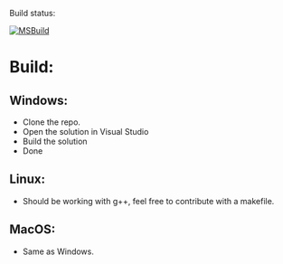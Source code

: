 Build status:

[![MSBuild](https://github.com/nevemlaci/SDL-Wrapper/actions/workflows/msbuild.yml/badge.svg)](https://github.com/nevemlaci/SDL-Wrapper/actions/workflows/msbuild.yml)

# Build:

## Windows:
* Clone the repo.
* Open the solution in Visual Studio
* Build the solution
* Done

## Linux:
* Should be working with g++, feel free to contribute with a makefile.

## MacOS:
* Same as Windows.
